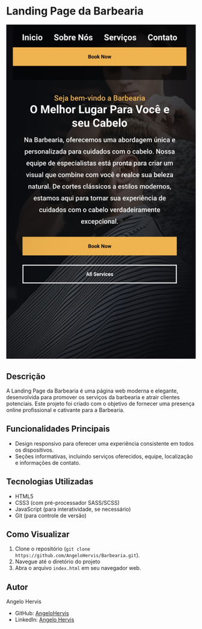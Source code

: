 # Landing Page da Barbearia

![Barbearia](assets/IMG_1859.jpeg)

## Descrição
A Landing Page da Barbearia é uma página web moderna e elegante, desenvolvida para promover os serviços da barbearia e atrair clientes potenciais. Este projeto foi criado com o objetivo de fornecer uma presença online profissional e cativante para a Barbearia.

## Funcionalidades Principais
- Design responsivo para oferecer uma experiência consistente em todos os dispositivos.
- Seções informativas, incluindo serviços oferecidos, equipe, localização e informações de contato.

## Tecnologias Utilizadas
- HTML5
- CSS3 (com pré-processador SASS/SCSS)
- JavaScript (para interatividade, se necessário)
- Git (para controle de versão)

## Como Visualizar
1. Clone o repositório (`git clone https://github.com/AngeloHervis/Barbearia.git`).
2. Navegue até o diretório do projeto
3. Abra o arquivo `index.html` em seu navegador web.

## Autor
Angelo Hervis
- GitHub: [AngeloHervis](https://github.com/AngeloHervis)
- LinkedIn: [Angelo Hervis](https://www.linkedin.com/in/angelo-hervis/)
